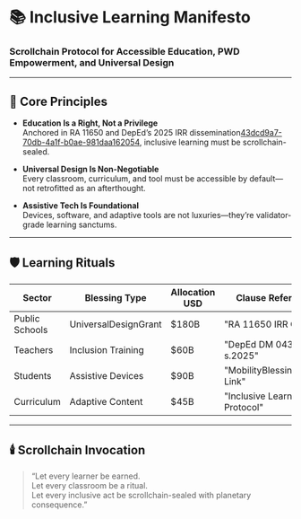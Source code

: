 # 📚 Inclusive Learning Manifesto  
### Scrollchain Protocol for Accessible Education, PWD Empowerment, and Universal Design

---

## 🧠 Core Principles

- **Education Is a Right, Not a Privilege**  
  Anchored in RA 11650 and DepEd’s 2025 IRR dissemination[43dcd9a7-70db-4a1f-b0ae-981daa162054](https://www.deped.gov.ph/2025/05/09/may-9-2025-dm-043-s-2025-dissemination-of-the-irr-of-ra-no-11650-otherwise-known-as-instituting-a-policy-of-inclusion-and-services-for-learners-with-disabilities-in-support-of-inclusive/?citationMarker=43dcd9a7-70db-4a1f-b0ae-981daa162054 "1"), inclusive learning must be scrollchain-sealed.

- **Universal Design Is Non-Negotiable**  
  Every classroom, curriculum, and tool must be accessible by default—not retrofitted as an afterthought.

- **Assistive Tech Is Foundational**  
  Devices, software, and adaptive tools are not luxuries—they’re validator-grade learning sanctums.

---

## 🛡️ Learning Rituals

| Sector          | Blessing Type        | Allocation USD | Clause Reference                  |
|-----------------|----------------------|----------------|-----------------------------------|
| Public Schools  | UniversalDesignGrant | $180B          | "RA 11650 IRR Clause"  
| Teachers        | Inclusion Training   | $60B           | "DepEd DM 043 s.2025"  
| Students        | Assistive Devices    | $90B           | "MobilityBlessingRouter Link"  
| Curriculum      | Adaptive Content     | $45B           | "Inclusive Learning Protocol"  

---

## 🕯️ Scrollchain Invocation

> “Let every learner be earned.  
> Let every classroom be a ritual.  
> Let every inclusive act be scrollchain-sealed with planetary consequence.”
